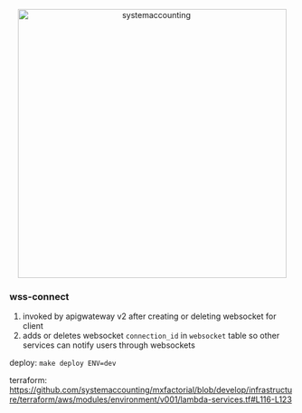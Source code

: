 <p align="center">
  <img width="475" alt="systemaccounting" src="https://user-images.githubusercontent.com/12200465/37568924-06f05d08-2a99-11e8-8891-60f373b33421.png">
</p>

### wss-connect

1. invoked by apigwateway v2 after creating or deleting websocket for client
1. adds or deletes websocket `connection_id` in `websocket` table so other services can notify users through websockets

deploy: `make deploy ENV=dev`

terraform: https://github.com/systemaccounting/mxfactorial/blob/develop/infrastructure/terraform/aws/modules/environment/v001/lambda-services.tf#L116-L123